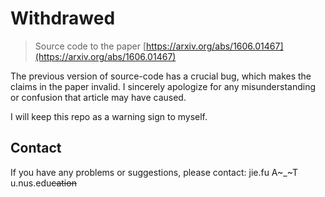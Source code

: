 # Withdrawed

> Source code to the paper [https://arxiv.org/abs/1606.01467](https://arxiv.org/abs/1606.01467)

The previous version of source-code has a crucial bug, which makes the claims in the paper invalid. I sincerely apologize for any misunderstanding or confusion that article may have caused. 

I will keep this repo as a warning sign to myself. 

## Contact

If you have any problems or suggestions, please contact: jie.fu A~_~T u.nus.edu~~cation~~
